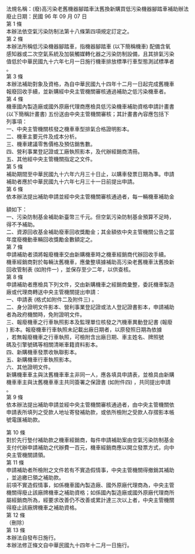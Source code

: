 法規名稱：(廢)高污染老舊機器腳踏車汰舊換新購買低污染機器腳踏車補助辦法  
廢止日期：民國 96 年 09 月 07 日  
第 1 條  
本辦法依空氣污染防制法第十八條第四項規定訂定之。  
第 2 條  
本辦法所稱低污染機器腳踏車，指機器腳踏車 (以下簡稱機車) 配備含氧  
感知器或二次空氣系統及加裝觸媒轉化器之污染防制設備，且其排氣污染  
值低於中華民國九十六年七月一日施行機車排放標準行車型態測試標準者  
。  
第 3 條  
本辦法補助對象及資格，為自中華民國九十四年十二月一日起完成舊機車  
報廢回收手續，並新購經中央主管機關審核通過補助之低污染機車者。  
第 4 條  
機車國內製造廠或國外原廠代理商應檢具低污染機車補助資格申請計畫書  
(以下簡稱計畫書) 五份送由中央主管機關審核；其計畫書內容應包括下  
列事項：  
一、中央主管機關核發之機車車型排氣合格證明影本。  
二、機車主要元件及成本分析。  
三、機車建議零售價格及預估銷售數。  
四、營利事業登記證或工廠執照影本，及代辦經銷商清冊。  
五、其他經中央主管機關指定之文件。  
第 5 條  
補助期間至中華民國九十六年六月三十日止，以購車發票日期為準。申請  
補助者應於中華民國九十六年七月三十一日前提出申請。  
第 6 條  
依本辦法提出補助申請並經中央主管機關審核通過者，每一輛機車補助金  


額如下：  
一、污染防制基金補助新臺幣三千元。但空氣污染防制基金預算不足時，  
得不予補助。  
二、資源回收基金補助廢車回收獎勵金；其金額依中央主管機關公告之當  
年度廢機動車輛回收獎勵金數額定之。  
第 7 條  
申請補助者須將報廢機車交由新購機車時之機車經銷商代辦回收手續。  
機車經銷商對於每輛汰舊機車，應彙整填據補助高污染老舊機車汰舊換新  
回收管制表 (如附件一) ，並保存至少二年，以供查核。  
第 8 條  
申請補助者應檢具下列文件，交由新購機車之經銷商彙整，委託機車製造  
廠或代理商轉送中央主管機關提出申請：  
一、申請表 (格式如附件二及附件三) 。  
二、身分證明文件影本、營利事業登記證或法人登記證書影本，申請補助  
者為政府機關時，免附證明文件。  
三、報廢機車之行車執照影本及監理單位核發之汽機車異動登記書 (報廢  
) 影本。報廢機車行車執照未記載出廠日期者，以原發照日期為依據  
，若無報廢機車之行車執照，可檢附含出廠日期、車主姓名、牌照號  
碼及引擎號碼等相關清晰車籍資料影本。  
四、新購機車發票收執聯影本。  
五、新購機車行車執照影本。  
六、其他證明文件。  
新購機車車主與汰舊機車車主非同一人，應各填具申請表，並檢具由新購  
機車車主與汰舊機車車主共同簽署之保證書 (如附件四) ，共同提出申請  
。  
第 9 條  
依本辦法提出補助申請並經中央主管機關審核通過者，由中央主管機關依  
申請表所填列之受款人地址寄發補助款，或依所檢附之受款人存摺影本帳  
號電匯補助款。  


第 10 條  
對於先行墊付補助款之機車經銷商，每件申請補助案由空氣污染防制基金  
支付代辦申請補助之代辦費一百元，機車經銷商應以開立發票方式，向中  
央主管機關請領。  
第 11 條  
申請補助者所檢附之文件若有不實造假情事，中央主管機關得撤銷其補助  
，並追繳已領之補助款。  
前項不實造假情事，如係機車國內製造廠、國外原廠代理商為，中央主管  
機關得廢止該廠牌機車之補助資格；如係國內製造廠或國外原廠代理商所  
屬經銷商所為，經要求改善仍不改善或累計達三次以上者，中央主管機關  
得廢止該廠牌機車之補助資格。  
第 12 條  
（刪除）  
第 13 條  
本辦法自發布日施行。  
本辦法修正條文自中華民國九十四年十二月一日施行。  


